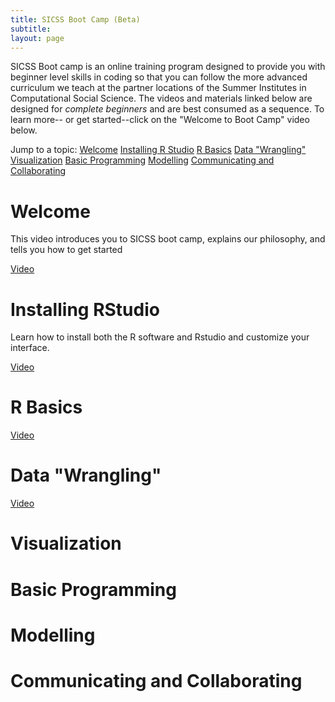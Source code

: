 ```yaml
---
title: SICSS Boot Camp (Beta)
subtitle: 
layout: page
---
```


SICSS Boot camp is an online training program designed to provide you with beginner level skills in coding so that you can follow the more advanced curriculum we teach at the partner locations of the Summer Institutes in Computational Social Science. The videos and materials linked below are designed for *complete beginners* and are best consumed as a sequence. To learn more-- or get started--click on the "Welcome to Boot Camp" video below.

Jump to a topic: 
[Welcome](#welcome) 
[Installing R Studio](#install) 
[R Basics](#basics) 
[Data "Wrangling"](#wrangling) 
[Visualization](#visualization)
[Basic Programming](#programming)
[Modelling](#modelling)
[Communicating and Collaborating](#communicate)

# Welcome <a name="welcome"></a>

This video introduces you to SICSS boot camp, explains our philosophy, and tells you how to get started


[Video](https://www.youtube.com/watch?v=QB5ypzhIMA8)


# Installing RStudio <a name="install"></a>

Learn how to install both the R software and Rstudio and customize your interface.


[Video](https://www.youtube.com/watch?v=ulIv0NiVTs4)



# R Basics <a name="basics"></a>

[Video](https://www.youtube.com/watch?v=vVcH_OvrLEM)

# Data "Wrangling"<a name="wrangling"></a>

[Video](https://www.youtube.com/watch?v=vVcH_OvrLEM)


# Visualization <a name="visualization"></a>


# Basic Programming <a name="programming"></a>

# Modelling <a name="modelling"></a>

# Communicating and Collaborating <a name="communicate"></a>
